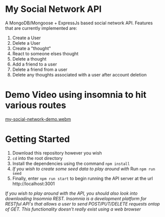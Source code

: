 # My Social Network API

A MongoDB/Mongoose + ExpressJs based social network API. Features that are currently implemented are:
1. Create a User
2. Delete a User
3. Create a "thought"
4. React to someone elses thought
5. Delete a thought
6. Add a friend to a user
7. Delete a friend from a user
8. Delete any thoughts associated with a user after account deletion

# Demo Video using insomnia to hit various routes
[my-social-network-demo.webm](https://github.com/TurtleNav/my-social-network-api/assets/57142468/cde9bc9f-219f-4d6d-97e5-867d6d909063)

# Getting Started
1. Download this repository however you wish
2. `cd` into the root directory
3. Install the dependencies using the command `npm install`
4. *If you wish to create some seed data to play around with* Run `npm run seed`
5. Finally, enter `npm run start` to begin running the API server at the url http://localhost:3001

*If you wish to play around with the API, you should also look into downloading Insomnia REST. Insomnia is a development platform for
RESTful API's that allows a user to send POST/PUT/DELETE requests ontop of GET. This functionality doesn't really exist using a web browser*
